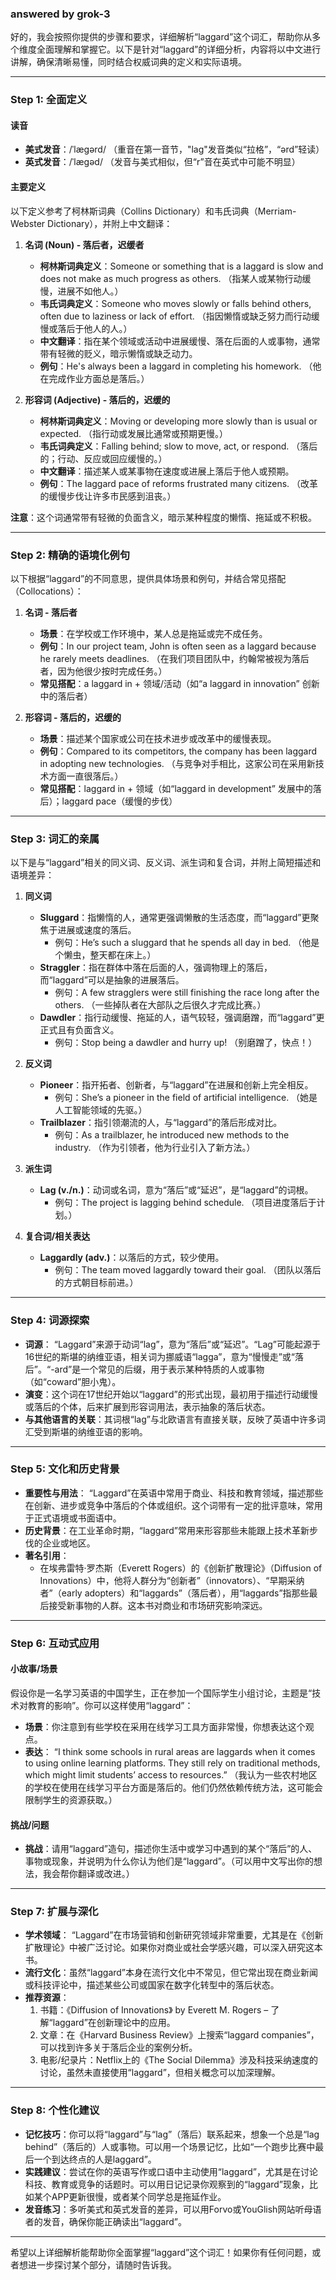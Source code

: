 ### answered by grok-3
好的，我会按照你提供的步骤和要求，详细解析“laggard”这个词汇，帮助你从多个维度全面理解和掌握它。以下是针对“laggard”的详细分析，内容将以中文进行讲解，确保清晰易懂，同时结合权威词典的定义和实际语境。

---

### Step 1: 全面定义

#### 读音
- **美式发音**：/ˈlæɡərd/ （重音在第一音节，"lag"发音类似“拉格”，“ərd”轻读）
- **英式发音**：/ˈlæɡəd/ （发音与美式相似，但“r”音在英式中可能不明显）

#### 主要定义
以下定义参考了柯林斯词典（Collins Dictionary）和韦氏词典（Merriam-Webster Dictionary），并附上中文翻译：

1. **名词 (Noun) - 落后者，迟缓者**
   - **柯林斯词典定义**：Someone or something that is a laggard is slow and does not make as much progress as others. （指某人或某物行动缓慢，进展不如他人。）
   - **韦氏词典定义**：Someone who moves slowly or falls behind others, often due to laziness or lack of effort. （指因懒惰或缺乏努力而行动缓慢或落后于他人的人。）
   - **中文翻译**：指在某个领域或活动中进展缓慢、落在后面的人或事物，通常带有轻微的贬义，暗示懒惰或缺乏动力。
   - **例句**：He's always been a laggard in completing his homework. （他在完成作业方面总是落后。）

2. **形容词 (Adjective) - 落后的，迟缓的**
   - **柯林斯词典定义**：Moving or developing more slowly than is usual or expected. （指行动或发展比通常或预期更慢。）
   - **韦氏词典定义**：Falling behind; slow to move, act, or respond. （落后的；行动、反应或回应缓慢的。）
   - **中文翻译**：描述某人或某事物在速度或进展上落后于他人或预期。
   - **例句**：The laggard pace of reforms frustrated many citizens. （改革的缓慢步伐让许多市民感到沮丧。）

**注意**：这个词通常带有轻微的负面含义，暗示某种程度的懒惰、拖延或不积极。

---

### Step 2: 精确的语境化例句

以下根据“laggard”的不同意思，提供具体场景和例句，并结合常见搭配（Collocations）：

1. **名词 - 落后者**
   - **场景**：在学校或工作环境中，某人总是拖延或完不成任务。
   - **例句**：In our project team, John is often seen as a laggard because he rarely meets deadlines. （在我们项目团队中，约翰常被视为落后者，因为他很少按时完成任务。）
   - **常见搭配**：a laggard in + 领域/活动（如“a laggard in innovation” 创新中的落后者）

2. **形容词 - 落后的，迟缓的**
   - **场景**：描述某个国家或公司在技术进步或改革中的缓慢表现。
   - **例句**：Compared to its competitors, the company has been laggard in adopting new technologies. （与竞争对手相比，这家公司在采用新技术方面一直很落后。）
   - **常见搭配**：laggard in + 领域（如“laggard in development” 发展中的落后）；laggard pace（缓慢的步伐）

---

### Step 3: 词汇的亲属

以下是与“laggard”相关的同义词、反义词、派生词和复合词，并附上简短描述和语境差异：

1. **同义词**
   - **Sluggard**：指懒惰的人，通常更强调懒散的生活态度，而“laggard”更聚焦于进展或速度的落后。
     - 例句：He’s such a sluggard that he spends all day in bed. （他是个懒虫，整天都在床上。）
   - **Straggler**：指在群体中落在后面的人，强调物理上的落后，而“laggard”可以是抽象的进展落后。
     - 例句：A few stragglers were still finishing the race long after the others. （一些掉队者在大部队之后很久才完成比赛。）
   - **Dawdler**：指行动缓慢、拖延的人，语气较轻，强调磨蹭，而“laggard”更正式且有负面含义。
     - 例句：Stop being a dawdler and hurry up! （别磨蹭了，快点！）

2. **反义词**
   - **Pioneer**：指开拓者、创新者，与“laggard”在进展和创新上完全相反。
     - 例句：She’s a pioneer in the field of artificial intelligence. （她是人工智能领域的先驱。）
   - **Trailblazer**：指引领潮流的人，与“laggard”的落后形成对比。
     - 例句：As a trailblazer, he introduced new methods to the industry. （作为引领者，他为行业引入了新方法。）

3. **派生词**
   - **Lag (v./n.)**：动词或名词，意为“落后”或“延迟”，是“laggard”的词根。
     - 例句：The project is lagging behind schedule. （项目进度落后于计划。）

4. **复合词/相关表达**
   - **Laggardly (adv.)**：以落后的方式，较少使用。
     - 例句：The team moved laggardly toward their goal. （团队以落后的方式朝目标前进。）

---

### Step 4: 词源探索

- **词源**： “Laggard”来源于动词“lag”，意为“落后”或“延迟”。“Lag”可能起源于16世纪的斯堪的纳维亚语，相关词为挪威语“lagga”，意为“慢慢走”或“落后”。“-ard”是一个常见的后缀，用于表示某种特质的人或事物（如“coward”胆小鬼）。
- **演变**：这个词在17世纪开始以“laggard”的形式出现，最初用于描述行动缓慢或落后的个体，后来扩展到形容词用法，表示抽象的落后状态。
- **与其他语言的关联**：其词根“lag”与北欧语言有直接关联，反映了英语中许多词汇受到斯堪的纳维亚语的影响。

---

### Step 5: 文化和历史背景

- **重要性与用法**： “Laggard”在英语中常用于商业、科技和教育领域，描述那些在创新、进步或竞争中落后的个体或组织。这个词带有一定的批评意味，常用于正式语境或书面语中。
- **历史背景**：在工业革命时期，“laggard”常用来形容那些未能跟上技术革新步伐的企业或地区。
- **著名引用**：
  - 在埃弗雷特·罗杰斯（Everett Rogers）的《创新扩散理论》（Diffusion of Innovations）中，他将人群分为“创新者”（innovators）、“早期采纳者”（early adopters）和“laggards”（落后者），用“laggards”指那些最后接受新事物的人群。这本书对商业和市场研究影响深远。

---

### Step 6: 互动式应用

#### 小故事/场景
假设你是一名学习英语的中国学生，正在参加一个国际学生小组讨论，主题是“技术对教育的影响”。你可以这样使用“laggard”：
- **场景**：你注意到有些学校在采用在线学习工具方面非常慢，你想表达这个观点。
- **表达**： “I think some schools in rural areas are laggards when it comes to using online learning platforms. They still rely on traditional methods, which might limit students’ access to resources.” （我认为一些农村地区的学校在使用在线学习平台方面是落后的。他们仍然依赖传统方法，这可能会限制学生的资源获取。）

#### 挑战/问题
- **挑战**：请用“laggard”造句，描述你生活中或学习中遇到的某个“落后”的人、事物或现象，并说明为什么你认为他们是“laggard”。（可以用中文写出你的想法，我会帮你翻译或改进。）

---

### Step 7: 扩展与深化

- **学术领域**： “Laggard”在市场营销和创新研究领域非常重要，尤其是在《创新扩散理论》中被广泛讨论。如果你对商业或社会学感兴趣，可以深入研究这本书。
- **流行文化**：虽然“laggard”本身在流行文化中不常见，但它常出现在商业新闻或科技评论中，描述某些公司或国家在数字化转型中的落后状态。
- **推荐资源**：
  1. 书籍：《Diffusion of Innovations》 by Everett M. Rogers – 了解“laggard”在创新理论中的应用。
  2. 文章：在《Harvard Business Review》上搜索“laggard companies”，可以找到许多关于落后企业的案例分析。
  3. 电影/纪录片：Netflix上的《The Social Dilemma》涉及科技采纳速度的讨论，虽然未直接使用“laggard”，但相关概念可以加深理解。

---

### Step 8: 个性化建议

- **记忆技巧**：你可以将“laggard”与“lag”（落后）联系起来，想象一个总是“lag behind”（落后的）人或事物。可以用一个场景记忆，比如“一个跑步比赛中最后一个到达终点的人是laggard”。
- **实践建议**：尝试在你的英语写作或口语中主动使用“laggard”，尤其是在讨论科技、教育或竞争的话题时。可以用日记记录你观察到的“laggard”现象，比如某个APP更新很慢，或者某个同学总是拖延作业。
- **发音练习**：多听美式和英式发音的差异，可以用Forvo或YouGlish网站听母语者的发音，确保你能正确读出“laggard”。

---

希望以上详细解析能帮助你全面掌握“laggard”这个词汇！如果你有任何问题，或者想进一步探讨某个部分，请随时告诉我。